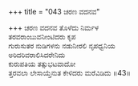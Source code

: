 +++
title = "043 ಚರಣ ವದನವ"

+++
ಚರಣ ವದನವ ತೊಳೆದು ನಿರ್ಮಳ   
ತರವರಾಂಬುವನೀಂಟಿದರು ಕೃಪ  
ಗುರುಸುತರ ನುಡಿಗಳನು ನಡುನೀರಲಿ ನೃಪಧ್ವನಿಯ  
ಅರಿದರಿವರಾಲಿಸಿದರೇನಿದು  
ಕುರುಪತಿಯ ತತ್ಸುಭಟವಾದೋ  
ತ್ತರವಲಾ ಲೇಸಾಯ್ತೆನುತ ಕೇಳಿದರು ಮರೆವಿಡಿದು     ॥43॥